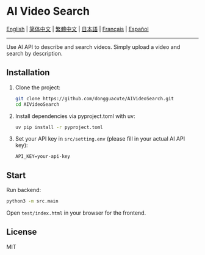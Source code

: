 # AI Video Search

[English](README.md) | [简体中文](README_zh-CN.md) | [繁體中文](README_zh-TW.md) | [日本語](README_ja.md) | [Français](README_fr.md) | [Español](README_es.md)

---

Use AI API to describe and search videos. Simply upload a video and search by description.

## Installation
1. Clone the project:
   ```bash
   git clone https://github.com/dongguacute/AIVideoSearch.git
   cd AIVideoSearch
   ```
2. Install dependencies via pyproject.toml with uv:
   ```bash
   uv pip install -r pyproject.toml
   ```
3. Set your API key in `src/setting.env` (please fill in your actual AI API key):
   ```env
   API_KEY=your-api-key
   ```

## Start
Run backend:
```bash
python3 -m src.main
```
Open `test/index.html` in your browser for the frontend.

## License
MIT
